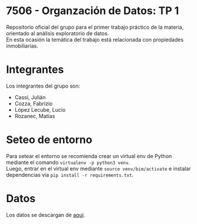 # 7506 - Organzación de Datos: TP 1
Repositorio oficial del grupo para el primer trabajo práctico de la materia, orientado al análisis exploratorio de datos.<br>En esta ocasión la temática del trabajo está relacionada con propiedades inmobiliarias.

# Integrantes
Los integrantes del grupo son:
- Cassi, Julián
- Cozza, Fabrizio
- López Lecube, Lucio
- Rozanec, Matías

# Seteo de entorno
Para setear el entorno se recomienda crear un virtual env de Python mediante el comando `virtualenv -p python3 venv`.<br>Luego, entrar en el virtual env mediante `source venv/bim/activate` e instalar dependencias via `pip install -r requirements.txt`.

# Datos
Los datos se descargan de [aquí](https://metadata.fundacionsadosky.org.ar/media/navent/train.csv).
